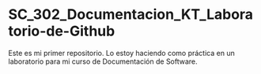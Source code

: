 # SC_302_Documentacion_KT_Laboratorio-de-Github
Este es mi primer repositorio. Lo estoy haciendo como práctica en un laboratorio para mi curso de Documentación de Software.
